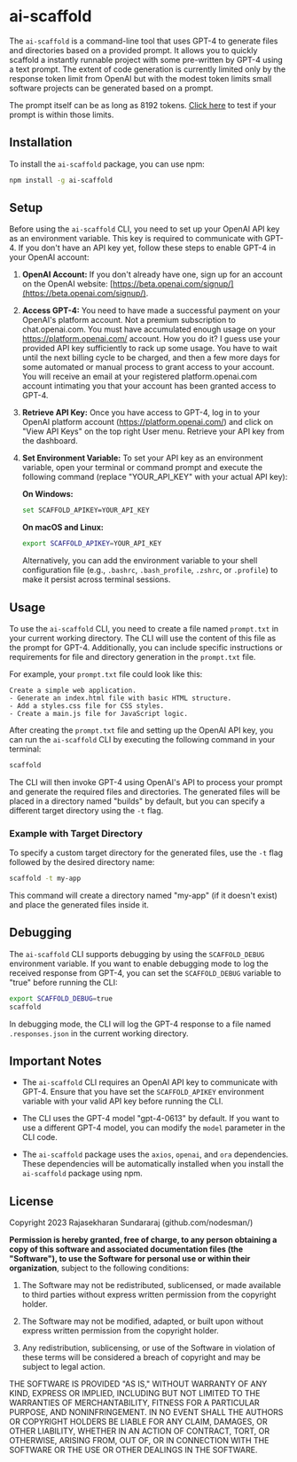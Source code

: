 # ai-scaffold

The `ai-scaffold` is a command-line tool that uses GPT-4 to generate files and directories based on a provided prompt. It allows you to quickly scaffold a instantly runnable project with some pre-written by GPT-4 using a text prompt. The extent of code generation is currently limited only by the response token limit from OpenAI but with the modest token limits small software projects can be generated based on a prompt. 

The prompt itself can be as long as 8192 tokens. [Click here](https://platform.openai.com/tokenizer) to test if your prompt is within those limits.  

## Installation

To install the `ai-scaffold` package, you can use npm:

```bash
npm install -g ai-scaffold
```

## Setup

Before using the `ai-scaffold` CLI, you need to set up your OpenAI API key as an environment variable. This key is required to communicate with GPT-4. If you don't have an API key yet, follow these steps to enable GPT-4 in your OpenAI account:

1. **OpenAI Account:** If you don't already have one, sign up for an account on the OpenAI website: [https://beta.openai.com/signup/](https://beta.openai.com/signup/).

2. **Access GPT-4:** You need to have made a successful payment on your OpenAI's platform account. Not a premium subscription to chat.openai.com. You must have accumulated enough usage on your https://platform.openai.com/ account. How you do it? I guess use your provided API key sufficiently to rack up some usage. You have to wait until the next billing cycle to be charged, and then a few more days for some automated or manual process to grant access to your account. You will receive an email at your registered platform.openai.com account intimating you that your account has been granted access to GPT-4.  

3. **Retrieve API Key:** Once you have access to GPT-4, log in to your OpenAI platform account (https://platform.openai.com/) and click on "View API Keys" on the top right User menu. Retrieve your API key from the dashboard.

4. **Set Environment Variable:** To set your API key as an environment variable, open your terminal or command prompt and execute the following command (replace "YOUR_API_KEY" with your actual API key):

   **On Windows:**
    ```bash
    set SCAFFOLD_APIKEY=YOUR_API_KEY
    ```

   **On macOS and Linux:**
    ```bash
    export SCAFFOLD_APIKEY=YOUR_API_KEY
    ```

   Alternatively, you can add the environment variable to your shell configuration file (e.g., `.bashrc`, `.bash_profile`, `.zshrc`, or `.profile`) to make it persist across terminal sessions.

## Usage

To use the `ai-scaffold` CLI, you need to create a file named `prompt.txt` in your current working directory. The CLI will use the content of this file as the prompt for GPT-4. Additionally, you can include specific instructions or requirements for file and directory generation in the `prompt.txt` file.

For example, your `prompt.txt` file could look like this:

```plaintext
Create a simple web application.
- Generate an index.html file with basic HTML structure.
- Add a styles.css file for CSS styles.
- Create a main.js file for JavaScript logic.
```

After creating the `prompt.txt` file and setting up the OpenAI API key, you can run the `ai-scaffold` CLI by executing the following command in your terminal:

```bash
scaffold
```

The CLI will then invoke GPT-4 using OpenAI's API to process your prompt and generate the required files and directories. The generated files will be placed in a directory named "builds" by default, but you can specify a different target directory using the `-t` flag.

### Example with Target Directory

To specify a custom target directory for the generated files, use the `-t` flag followed by the desired directory name:

```bash
scaffold -t my-app
```

This command will create a directory named "my-app" (if it doesn't exist) and place the generated files inside it.

## Debugging

The `ai-scaffold` CLI supports debugging by using the `SCAFFOLD_DEBUG` environment variable. If you want to enable debugging mode to log the received response from GPT-4, you can set the `SCAFFOLD_DEBUG` variable to "true" before running the CLI:

```bash
export SCAFFOLD_DEBUG=true
scaffold
```

In debugging mode, the CLI will log the GPT-4 response to a file named `.responses.json` in the current working directory.

## Important Notes

- The `ai-scaffold` CLI requires an OpenAI API key to communicate with GPT-4. Ensure that you have set the `SCAFFOLD_APIKEY` environment variable with your valid API key before running the CLI.

- The CLI uses the GPT-4 model "gpt-4-0613" by default. If you want to use a different GPT-4 model, you can modify the `model` parameter in the CLI code.

- The `ai-scaffold` package uses the `axios`, `openai`, and `ora` dependencies. These dependencies will be automatically installed when you install the `ai-scaffold` package using npm.

## License

Copyright 2023 Rajasekharan Sundararaj (github.com/nodesman/)

<strong>Permission is hereby granted, free of charge, to any person obtaining a copy of this software and associated documentation files (the "Software"), to use the Software for personal use or within their organization</strong>, subject to the following conditions:

1. The Software may not be redistributed, sublicensed, or made available to third parties without express written permission from the copyright holder.

2. The Software may not be modified, adapted, or built upon without express written permission from the copyright holder.

3. Any redistribution, sublicensing, or use of the Software in violation of these terms will be considered a breach of copyright and may be subject to legal action.

THE SOFTWARE IS PROVIDED "AS IS," WITHOUT WARRANTY OF ANY KIND, EXPRESS OR IMPLIED, INCLUDING BUT NOT LIMITED TO THE WARRANTIES OF MERCHANTABILITY, FITNESS FOR A PARTICULAR PURPOSE, AND NONINFRINGEMENT. IN NO EVENT SHALL THE AUTHORS OR COPYRIGHT HOLDERS BE LIABLE FOR ANY CLAIM, DAMAGES, OR OTHER LIABILITY, WHETHER IN AN ACTION OF CONTRACT, TORT, OR OTHERWISE, ARISING FROM, OUT OF, OR IN CONNECTION WITH THE SOFTWARE OR THE USE OR OTHER DEALINGS IN THE SOFTWARE.
